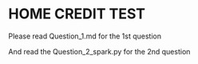 # HOME CREDIT TEST

Please read Question_1.md for the 1st question

And read the Question_2_spark.py for the 2nd question